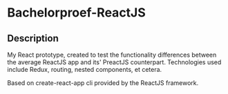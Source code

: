 # Bachelorproef-ReactJS

## Description

My React prototype, created to test the functionality differences between the average ReactJS app and its' PreactJS counterpart. 
Technologies used include Redux, routing, nested components, et cetera. 

Based on create-react-app cli provided by the ReactJS framework.
